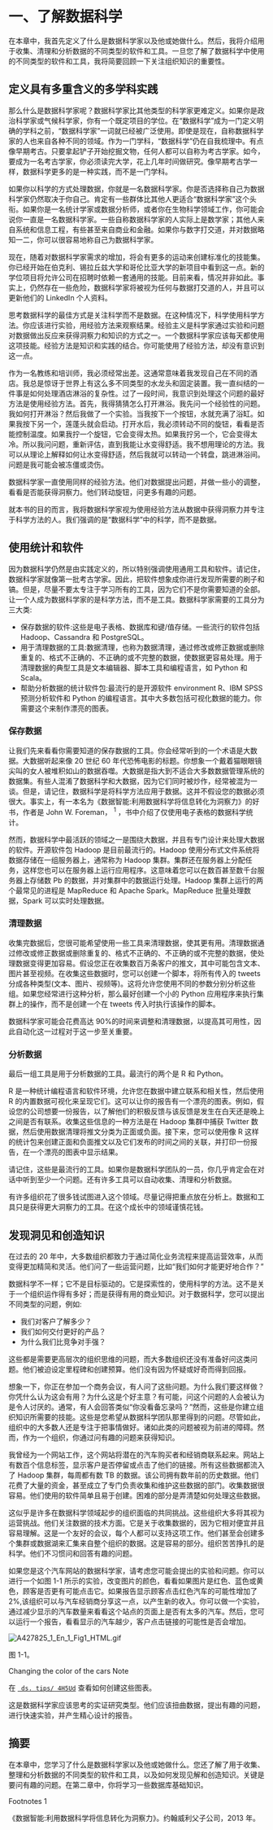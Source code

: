 # 一、了解数据科学

在本章中，我首先定义了什么是数据科学家以及他或她做什么。然后，我将介绍用于收集、清理和分析数据的不同类型的软件和工具。一旦您了解了数据科学中使用的不同类型的软件和工具，我将简要回顾一下关注组织知识的重要性。

## 定义具有多重含义的多学科实践

那么什么是数据科学家呢？数据科学家比其他类型的科学家更难定义。如果你是政治科学家或气候科学家，你有一个既定项目的学位。在“数据科学”成为一门定义明确的学科之前，“数据科学家”一词就已经被广泛使用。即使是现在，自称数据科学家的人也来自各种不同的领域。作为一门学科，“数据科学”仍在自我梳理中。有点像早期考古。只要拿起铲子开始挖掘文物，任何人都可以自称为考古学家。如今，要成为一名考古学家，你必须读完大学，花上几年时间做研究。像早期考古学一样，数据科学更多的是一种实践，而不是一门学科。

如果你以科学的方式处理数据，你就是一名数据科学家。你是否选择称自己为数据科学家仍然取决于你自己。肯定有一些群体比其他人更适合“数据科学家”这个头衔。如果你是一名统计学家或数据分析师，或者你在生物科学领域工作，你可能会说你一直是一名数据科学家。一些自称数据科学家的人实际上是数学家；其他人来自系统和信息工程，有些甚至来自商业和金融。如果你与数字打交道，并对数据略知一二，你可以很容易地称自己为数据科学家。

现在，随着对数据科学家需求的增加，将会有更多的运动来创建标准化的技能集。你已经开始在伯克利、锡拉丘兹大学和哥伦比亚大学的新项目中看到这一点。新的学位项目将允许公司在招聘时依赖一套通用的技能。目前来看，情况并非如此。事实上，仍然存在一些危险，数据科学家将被视为任何与数据打交道的人，并且可以更新他们的 LinkedIn 个人资料。

思考数据科学的最佳方式是关注科学而不是数据。在这种情况下，科学使用科学方法。你应该进行实验，用经验方法来观察结果。经验主义是科学家通过实验和问题对数据做出反应来获得洞察力和知识的方式之一。一个数据科学家应该每天都使用这项技能。经验方法是知识和实践的结合。你可能使用了经验方法，却没有意识到这一点。

作为一名教练和培训师，我必须经常出差。这通常意味着我发现自己在不同的酒店。我总是惊讶于世界上有这么多不同类型的水龙头和固定装置。我一直纠结的一件事是如何处理酒店淋浴的复杂性。过了一段时间，我意识到处理这个问题的最好方法是使用经验方法。首先，我得猜猜怎么打开淋浴。我先问一个经验性的问题。我如何打开淋浴？然后我做了一个实验。当我按下一个按钮，水就充满了浴缸。如果我按下另一个，莲蓬头就会启动。打开水后，我必须转动不同的旋钮，看看是否能控制温度。如果我拧一个旋钮，它会变得太热。如果我拧另一个，它会变得太冷。所以我问问题，重新评估，直到我能让水变得舒适。我不想用理论的方法。我可以从理论上解释如何让水变得舒适，然后我就可以转动一个转盘，跳进淋浴间。问题是我可能会被冻僵或烫伤。

数据科学家一直使用同样的经验方法。他们对数据提出问题，并做一些小的调整，看看是否能获得洞察力。他们转动旋钮，问更多有趣的问题。

就本书的目的而言，我将数据科学家视为使用经验方法从数据中获得洞察力并专注于科学方法的人。我们强调的是“数据科学”中的科学，而不是数据。

## 使用统计和软件

因为数据科学仍然是由实践定义的，所以特别强调使用通用工具和软件。请记住，数据科学家就像第一批考古学家。因此，把软件想象成你进行发现所需要的刷子和镐。但是，尽量不要太专注于学习所有的工具，因为它们不是你需要知道的全部。让一个人成为数据科学家的是科学方法，而不是工具。数据科学家需要的工具分为三大类:

*   保存数据的软件:这些是电子表格、数据库和键/值存储。一些流行的软件包括 Hadoop、Cassandra 和 PostgreSQL。
*   用于清理数据的工具:数据清理，也称为数据清理，通过修改或修正数据或删除重复的、格式不正确的、不正确的或不完整的数据，使数据更容易处理。用于清理数据的典型工具是文本编辑器、脚本工具和编程语言，如 Python 和 Scala。
*   帮助分析数据的统计软件包:最流行的是开源软件 environment R、IBM SPSS 预测分析软件和 Python 的编程语言。其中大多数包括可视化数据的能力。你需要这个来制作漂亮的图表。

### 保存数据

让我们先来看看你需要知道的保存数据的工具。你会经常听到的一个术语是大数据。大数据听起来像 20 世纪 60 年代恐怖电影的标题。你想象一个戴着猫眼眼镜尖叫的女人被堆积如山的数据吞噬。大数据是指大到不适合大多数数据管理系统的数据集。有些人混淆了数据科学和大数据，因为它们同时被炒作，经常被混为一谈。但是，请记住，数据科学是将科学方法应用于数据。这并不假设您的数据必须很大。事实上，有一本名为《数据智能:利用数据科学将信息转化为洞察力》的好书，作者是 John W. Foreman， <sup>1</sup> ，书中介绍了仅使用电子表格的数据科学统计。

然而，数据科学中最活跃的领域之一是围绕大数据，并且有专门设计来处理大数据的软件。开源软件包 Hadoop 是目前最流行的。Hadoop 使用分布式文件系统将数据存储在一组服务器上，通常称为 Hadoop 集群。集群还在服务器上分配任务，这样您也可以在服务器上运行应用程序。这意味着您可以在数百甚至数千台服务器上存储数 Pb 的数据，并对集群中的数据运行处理。Hadoop 集群上运行的两个最常见的进程是 MapReduce 和 Apache Spark。MapReduce 批量处理数据，Spark 可以实时处理数据。

### 清理数据

收集完数据后，您很可能希望使用一些工具来清理数据，使其更有用。清理数据通过修改或修正数据或删除重复的、格式不正确的、不正确的或不完整的数据，使处理数据变得更加容易。假设您正在收集数百万条客户的推文，其中可能包含文本、图片甚至视频。在收集这些数据时，您可以创建一个脚本，将所有传入的 tweets 分成各种类型(文本、图片、视频等)。这将允许您使用不同的参数分别分析这些组。如果您经常进行这种分析，那么最好创建一个小的 Python 应用程序来执行集群上的操作，而不是创建一个在 tweets 传入时执行该操作的脚本。

数据科学家可能会花费高达 90%的时间来调整和清理数据，以提高其可用性，因此自动化这一过程对于这一步至关重要。

### 分析数据

最后一组工具是用于分析数据的工具。最流行的两个是 R 和 Python。

R 是一种统计编程语言和软件环境，允许您在数据中建立联系和相关性，然后使用 R 的内置数据可视化来呈现它们。这可以让你的报告有一个漂亮的图表。例如，假设您的公司想要一份报告，以了解他们的积极反馈与该反馈是发生在白天还是晚上之间是否有联系。收集这些信息的一种方法是在 Hadoop 集群中捕获 Twitter 数据，然后使用数据清理将推文分类为正面或负面。接下来，您可以使用像 R 这样的统计包来创建正面和负面推文以及它们发布的时间之间的关联，并打印一份报告，在一个漂亮的图表中显示结果。

请记住，这些是最流行的工具。如果你是数据科学团队的一员，你几乎肯定会在对话中听到至少一个问题。还有许多工具可以自动收集、清理和分析数据。

有许多组织花了很多钱试图进入这个领域。尽量记得把重点放在分析上。数据和工具只是获得更大洞察力的工具。在这个成长中的领域谨慎花钱。

## 发现洞见和创造知识

在过去的 20 年中，大多数组织都致力于通过简化业务流程来提高运营效率，从而变得更加精简和灵活。他们问了一些运营问题，比如“我们如何才能更好地合作？”

数据科学不一样；它不是目标驱动的。它是探索性的，使用科学的方法。这不是关于一个组织运作得有多好；而是获得有用的商业知识。对于数据科学，您可以提出不同类型的问题，例如:

*   我们对客户了解多少？
*   我们如何交付更好的产品？
*   为什么我们比竞争对手强？

这些都是需要更高层次的组织思维的问题，而大多数组织还没有准备好问这类问题。他们被迫设定里程碑和创建预算。他们没有因为怀疑或好奇而得到回报。

想象一下，你正在参加一个商务会议，有人问了这些问题。为什么我们要这样做？你凭什么认为这会有用？为什么这是个好主意？有可能，问这个问题的人会被认为是令人讨厌的。通常，有人会回答类似“你没看备忘录吗？”然而，这些是你建立组织知识所需要的技能。这些是您希望从数据科学团队那里得到的问题。尽管如此，组织中的大多数人还是专注于把事情做好。诸如此类的问题被视为前进的障碍。然而，作为一个组织，你通过问有趣的问题来获得知识。

我曾经为一个网站工作，这个网站将潜在的汽车购买者和经销商联系起来。网站上有数百个信息标签，显示客户是否停留或点击了他们的链接。所有这些数据都流入了 Hadoop 集群，每周都有数 TB 的数据。该公司拥有数年前的历史数据。他们花费了大量的资金，甚至成立了专门负责收集和维护这些数据的部门。收集数据很容易。他们使用的软件简单且易于创建。困难的部分是弄清楚如何处理这些数据。

这似乎是许多在数据科学领域起步的组织面临的共同挑战。这些组织大多将其视为运营挑战。他们关注数据的技术方面。它是关于收集数据的，因为它相对便宜并且容易理解。这是一个友好的会议，每个人都可以支持这项工作。他们甚至会创建多个集群或数据湖来汇集来自整个组织的数据。这是容易的部分。组织苦苦挣扎的是科学。他们不习惯问和回答有趣的问题。

如果您是这个汽车网站的数据科学家，请考虑您可能会提出的实验和问题。你可以进行一个如图 1-1 所示的实验，改变图片的颜色，看看如果图片是红色、蓝色或黄色，顾客是否更有可能点击它。如果报告显示顾客点击红色汽车的可能性增加了 2%,该组织可以与汽车经销商分享这一点，以产生新的收入。你可以做一个实验，通过减少显示的汽车数量来看看这个站点的页面上是否有太多的汽车。然后，您可以运行一个报告，看看显示的汽车越少，客户点击链接的可能性是否会增加。

![A427825_1_En_1_Fig1_HTML.gif](img/A427825_1_En_1_Fig1_HTML.gif)

图 1-1。

Changing the color of the cars Note

在 [` ds. tips/ 4H5Ud`](http://ds.tips/4H5Ud) 查看如何创建这些图表。

这是数据科学家应该思考的实证研究类型。他们应该扭曲数据，提出有趣的问题，进行快速实验，并产生精心设计的报告。

## 摘要

在本章中，您学习了什么是数据科学家以及他或她做什么。您还了解了用于收集、整理和分析数据的不同类型的软件和工具，以及如何发现见解和创造知识。关键是要问有趣的问题。在第二章中，你将学习一些数据库基础知识。

Footnotes 1

《数据智能:利用数据科学将信息转化为洞察力》。约翰威利父子公司，2013 年。
